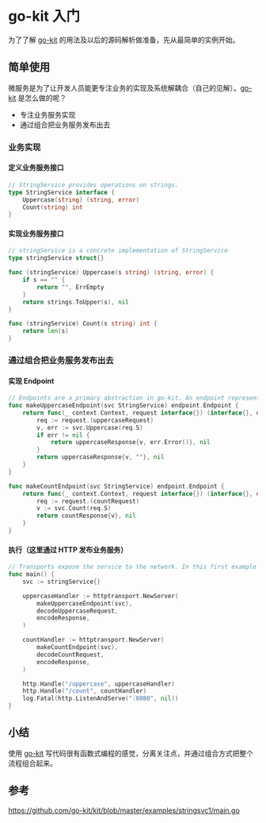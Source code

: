# go-kit 入门

为了了解 [go-kit](https://github.com/go-kit/kit) 的用法及以后的源码解析做准备，先从最简单的实例开始。

## 简单使用

微服务是为了让开发人员能更专注业务的实现及系统解耦合（自己的见解）。[go-kit](https://github.com/go-kit/kit) 是怎么做的呢？
- 专注业务服务实现
- 通过组合把业务服务发布出去

### 业务实现

#### 定义业务服务接口
```go
// StringService provides operations on strings.
type StringService interface {
	Uppercase(string) (string, error)
	Count(string) int
}
```
#### 实现业务服务接口
```go
// stringService is a concrete implementation of StringService
type stringService struct{}

func (stringService) Uppercase(s string) (string, error) {
	if s == "" {
		return "", ErrEmpty
	}
	return strings.ToUpper(s), nil
}

func (stringService) Count(s string) int {
	return len(s)
}
```

### 通过组合把业务服务发布出去

#### 实现 Endpoint

```go
// Endpoints are a primary abstraction in go-kit. An endpoint represents a single RPC (method in our service interface)
func makeUppercaseEndpoint(svc StringService) endpoint.Endpoint {
	return func(_ context.Context, request interface{}) (interface{}, error) {
		req := request.(uppercaseRequest)
		v, err := svc.Uppercase(req.S)
		if err != nil {
			return uppercaseResponse{v, err.Error()}, nil
		}
		return uppercaseResponse{v, ""}, nil
	}
}

func makeCountEndpoint(svc StringService) endpoint.Endpoint {
	return func(_ context.Context, request interface{}) (interface{}, error) {
		req := request.(countRequest)
		v := svc.Count(req.S)
		return countResponse{v}, nil
	}
}
```
#### 执行（这里通过 HTTP 发布业务服务）
```go
// Transports expose the service to the network. In this first example we utilize JSON over HTTP.
func main() {
	svc := stringService{}

	uppercaseHandler := httptransport.NewServer(
		makeUppercaseEndpoint(svc),
		decodeUppercaseRequest,
		encodeResponse,
	)

	countHandler := httptransport.NewServer(
		makeCountEndpoint(svc),
		decodeCountRequest,
		encodeResponse,
	)

	http.Handle("/uppercase", uppercaseHandler)
	http.Handle("/count", countHandler)
	log.Fatal(http.ListenAndServe(":8080", nil))
}
```

## 小结

使用 [go-kit](https://github.com/go-kit/kit) 写代码很有函数式编程的感觉，分离关注点，并通过组合方式把整个流程组合起来。

## 参考

https://github.com/go-kit/kit/blob/master/examples/stringsvc1/main.go

